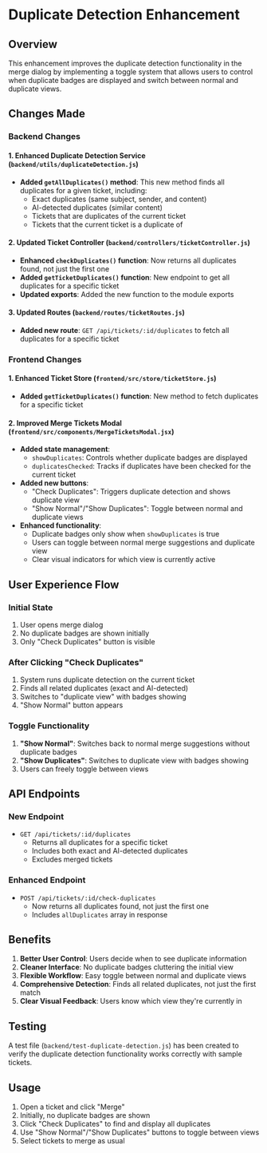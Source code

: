 # Duplicate Detection Enhancement

## Overview
This enhancement improves the duplicate detection functionality in the merge dialog by implementing a toggle system that allows users to control when duplicate badges are displayed and switch between normal and duplicate views.

## Changes Made

### Backend Changes

#### 1. Enhanced Duplicate Detection Service (`backend/utils/duplicateDetection.js`)
- **Added `getAllDuplicates()` method**: This new method finds all duplicates for a given ticket, including:
  - Exact duplicates (same subject, sender, and content)
  - AI-detected duplicates (similar content)
  - Tickets that are duplicates of the current ticket
  - Tickets that the current ticket is a duplicate of

#### 2. Updated Ticket Controller (`backend/controllers/ticketController.js`)
- **Enhanced `checkDuplicates()` function**: Now returns all duplicates found, not just the first one
- **Added `getTicketDuplicates()` function**: New endpoint to get all duplicates for a specific ticket
- **Updated exports**: Added the new function to the module exports

#### 3. Updated Routes (`backend/routes/ticketRoutes.js`)
- **Added new route**: `GET /api/tickets/:id/duplicates` to fetch all duplicates for a specific ticket

### Frontend Changes

#### 1. Enhanced Ticket Store (`frontend/src/store/ticketStore.js`)
- **Added `getTicketDuplicates()` function**: New method to fetch duplicates for a specific ticket

#### 2. Improved Merge Tickets Modal (`frontend/src/components/MergeTicketsModal.jsx`)
- **Added state management**:
  - `showDuplicates`: Controls whether duplicate badges are displayed
  - `duplicatesChecked`: Tracks if duplicates have been checked for the current ticket
- **Added new buttons**:
  - "Check Duplicates": Triggers duplicate detection and shows duplicate view
  - "Show Normal"/"Show Duplicates": Toggle between normal and duplicate views
- **Enhanced functionality**:
  - Duplicate badges only show when `showDuplicates` is true
  - Users can toggle between normal merge suggestions and duplicate view
  - Clear visual indicators for which view is currently active

## User Experience Flow

### Initial State
1. User opens merge dialog
2. No duplicate badges are shown initially
3. Only "Check Duplicates" button is visible

### After Clicking "Check Duplicates"
1. System runs duplicate detection on the current ticket
2. Finds all related duplicates (exact and AI-detected)
3. Switches to "duplicate view" with badges showing
4. "Show Normal" button appears

### Toggle Functionality
1. **"Show Normal"**: Switches back to normal merge suggestions without duplicate badges
2. **"Show Duplicates"**: Switches to duplicate view with badges showing
3. Users can freely toggle between views

## API Endpoints

### New Endpoint
- `GET /api/tickets/:id/duplicates`
  - Returns all duplicates for a specific ticket
  - Includes both exact and AI-detected duplicates
  - Excludes merged tickets

### Enhanced Endpoint
- `POST /api/tickets/:id/check-duplicates`
  - Now returns all duplicates found, not just the first one
  - Includes `allDuplicates` array in response

## Benefits

1. **Better User Control**: Users decide when to see duplicate information
2. **Cleaner Interface**: No duplicate badges cluttering the initial view
3. **Flexible Workflow**: Easy toggle between normal and duplicate views
4. **Comprehensive Detection**: Finds all related duplicates, not just the first match
5. **Clear Visual Feedback**: Users know which view they're currently in

## Testing

A test file (`backend/test-duplicate-detection.js`) has been created to verify the duplicate detection functionality works correctly with sample tickets.

## Usage

1. Open a ticket and click "Merge"
2. Initially, no duplicate badges are shown
3. Click "Check Duplicates" to find and display all duplicates
4. Use "Show Normal"/"Show Duplicates" buttons to toggle between views
5. Select tickets to merge as usual
